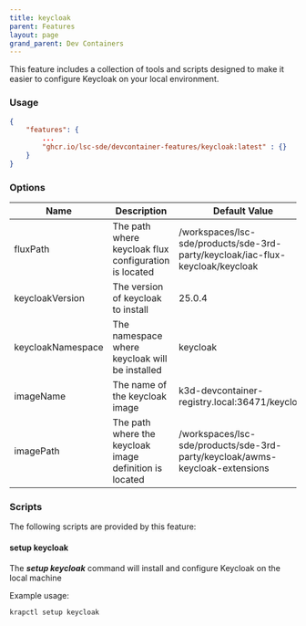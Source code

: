```yaml
---
title: keycloak
parent: Features
layout: page
grand_parent: Dev Containers
---
```


This feature includes a collection of tools and scripts designed to make it easier to configure Keycloak on your local environment.

### Usage

```json
{
    "features": {
        ...
		"ghcr.io/lsc-sde/devcontainer-features/keycloak:latest" : {}
    }
}
```

### Options

| Name | Description | Default Value |
| --- | --- | --- |
| fluxPath | The path where keycloak flux configuration is located | /workspaces/lsc-sde/products/sde-3rd-party/keycloak/iac-flux-keycloak/keycloak |
| keycloakVersion | The version of keycloak to install | 25.0.4 |
| keycloakNamespace | The namespace where keycloak will be installed | keycloak |
| imageName | The name of the keycloak image | k3d-devcontainer-registry.local:36471/keycloak |
| imagePath | The path where the keycloak image definition is located | /workspaces/lsc-sde/products/sde-3rd-party/keycloak/awms-keycloak-extensions |

### Scripts
The following scripts are provided by this feature:

#### setup keycloak
The ***setup keycloak*** command will install and configure Keycloak on the local machine

Example usage:
```bash
krapctl setup keycloak
```


